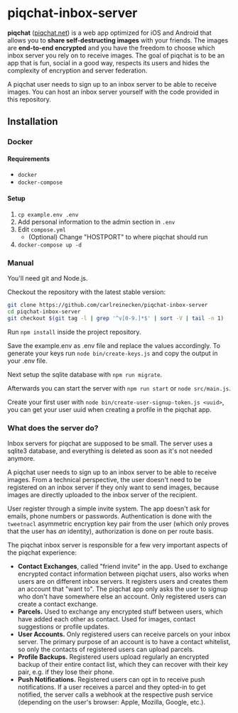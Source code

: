 # piqchat-inbox-server
**piqchat** ([piqchat.net](https://piqchat.net)) is a web app optimized for iOS and Android that allows you to **share self-destructing images** with your friends. The images are **end-to-end encrypted** and you have the freedom to choose which inbox server you rely on to receive images. The goal of piqchat is to be an app that is fun, social in a good way, respects its users and hides the complexity of encryption and server federation.

A piqchat user needs to sign up to an inbox server to be able to receive images. You can host an inbox server yourself with the code provided in this repository.

## Installation
### Docker
#### Requirements
- `docker`
- `docker-compose`

#### Setup
1. `cp example.env .env`
2. Add personal information to the admin section in `.env`
4. Edit `compose.yml`
    - (Optional) Change "HOSTPORT" to where piqchat should run
5. `docker-compose up -d`

### Manual
You'll need git and Node.js.

Checkout the repository with the latest stable version:

```sh
git clone https://github.com/carlreinecken/piqchat-inbox-server
cd piqchat-inbox-server
git checkout $(git tag -l | grep '^v[0-9.]*$' | sort -V | tail -n 1)
```

Run `npm install` inside the project repository.

Save the example.env as .env file and replace the values accordingly. To generate your keys run `node bin/create-keys.js` and copy the output in your .env file.

Next setup the sqlite database with `npm run migrate`.

Afterwards you can start the server with `npm run start` or `node src/main.js`.

Create your first user with `node bin/create-user-signup-token.js <uuid>`, you can get your user uuid when creating a profile in the piqchat app.

### What does the server do?

Inbox servers for piqchat are supposed to be small. The server uses a sqlite3 database, and everything is deleted as soon as it's not needed anymore.

A piqchat user needs to sign up to an inbox server to be able to receive images. From a technical perspective, the user doesn't need to be registered on an inbox server if they only want to send images, because images are directly uploaded to the inbox server of the recipient.

User register through a simple invite system. The app doesn't ask for emails, phone numbers or passwords. Authentication is done with the `tweetnacl` asymmetric encryption key pair from the user (which only proves that the user has *an* identity), authorization is done on per route basis.

The piqchat inbox server is responsible for a few very important aspects of the piqchat experience:

- **Contact Exchanges**, called "friend invite" in the app. Used to exchange encrypted contact information between piqchat users, also works when users are on different inbox servers. It registers users and creates them an account that "want to". The piqchat app only asks the user to signup who don't have somewhere else an account. Only registered users can create a contact exchange.
- **Parcels.** Used to exchange any encrypted stuff between users, which have added each other as contact. Used for images, contact suggestions or profile updates.
- **User Accounts.** Only registered users can receive parcels on your inbox server. The primary purpose of an account is to have a contact whitelist, so only the contacts of registered users can upload parcels.
- **Profile Backups.** Registered users upload regularly an encrypted backup of their entire contact list, which they can recover with their key pair, e.g. if they lose their phone.
- **Push Notifications.** Registered users can opt in to receive push notifications. If a user receives a parcel and they opted-in to get notified, the server calls a webhook at the respective push service (depending on the user's browser: Apple, Mozilla, Google, etc.).
